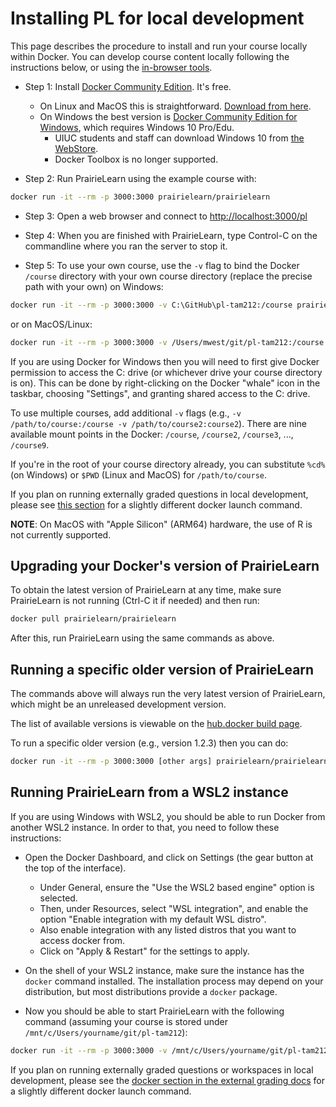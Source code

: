 # Installing PL for local development

This page describes the procedure to install and run your course locally within Docker. You can develop course content locally following the instructions below, or using the
[in-browser tools](getStarted.md).

- Step 1: Install [Docker Community Edition](https://www.docker.com/community-edition). It's free.

  - On Linux and MacOS this is straightforward. [Download from here](https://store.docker.com/search?type=edition&offering=community).
  - On Windows the best version is [Docker Community Edition for Windows](https://store.docker.com/editions/community/docker-ce-desktop-windows), which requires Windows 10 Pro/Edu.
    - UIUC students and staff can download Windows 10 from [the WebStore](https://webstore.illinois.edu/shop/product.aspx?zpid=2899).
    - Docker Toolbox is no longer supported.

- Step 2: Run PrairieLearn using the example course with:

```sh
docker run -it --rm -p 3000:3000 prairielearn/prairielearn
```

- Step 3: Open a web browser and connect to [http://localhost:3000/pl](http://localhost:3000/pl)

- Step 4: When you are finished with PrairieLearn, type Control-C on the commandline where you ran the server to stop it.

- Step 5: To use your own course, use the `-v` flag to bind the Docker `/course` directory with your own course directory (replace the precise path with your own) on Windows:

```sh
docker run -it --rm -p 3000:3000 -v C:\GitHub\pl-tam212:/course prairielearn/prairielearn
```

or on MacOS/Linux:

```sh
docker run -it --rm -p 3000:3000 -v /Users/mwest/git/pl-tam212:/course prairielearn/prairielearn
```

If you are using Docker for Windows then you will need to first give Docker permission to access the C: drive (or whichever drive your course directory is on). This can be done by right-clicking on the Docker "whale" icon in the taskbar, choosing "Settings", and granting shared access to the C: drive.

To use multiple courses, add additional `-v` flags (e.g., `-v /path/to/course:/course -v /path/to/course2:course2`). There are nine available mount points in the Docker: `/course`, `/course2`, `/course3`, ..., `/course9`.

If you're in the root of your course directory already, you can substitute `%cd%` (on Windows) or `$PWD` (Linux and MacOS) for `/path/to/course`.

If you plan on running externally graded questions in local development, please see [this section](../externalGrading/#running-locally-on-docker) for a slightly different docker launch command.

**NOTE**: On MacOS with "Apple Silicon" (ARM64) hardware, the use of R is not currently supported.

## Upgrading your Docker's version of PrairieLearn

To obtain the latest version of PrairieLearn at any time, make sure PrairieLearn is not running (Ctrl-C it if needed) and then run:

```sh
docker pull prairielearn/prairielearn
```

After this, run PrairieLearn using the same commands as above.

## Running a specific older version of PrairieLearn

The commands above will always run the very latest version of PrairieLearn, which might be an unreleased development version.

The list of available versions is viewable on the [hub.docker build page](https://hub.docker.com/r/prairielearn/prairielearn/builds/).

To run a specific older version (e.g., version 1.2.3) then you can do:

```sh
docker run -it --rm -p 3000:3000 [other args] prairielearn/prairielearn:1.2.3
```

## Running PrairieLearn from a WSL2 instance

If you are using Windows with WSL2, you should be able to run Docker from another WSL2 instance. In order to that, you need to follow these instructions:

- Open the Docker Dashboard, and click on Settings (the gear button at the top of the interface).

  - Under General, ensure the "Use the WSL2 based engine" option is selected.
  - Then, under Resources, select "WSL integration", and enable the option "Enable integration with my default WSL distro".
  - Also enable integration with any listed distros that you want to access docker from.
  - Click on "Apply & Restart" for the settings to apply.

- On the shell of your WSL2 instance, make sure the instance has the `docker` command installed. The installation process may depend on your distribution, but most distributions provide a `docker` package.

- Now you should be able to start PrairieLearn with the following command (assuming your course is stored under `/mnt/c/Users/yourname/git/pl-tam212`):

```sh
docker run -it --rm -p 3000:3000 -v /mnt/c/Users/yourname/git/pl-tam212:/course prairielearn/prairielearn
```

If you plan on running externally graded questions or workspaces in local development, please see the [docker section in the external grading docs](../externalGrading/#running-locally-on-docker) for a slightly different docker launch command.
